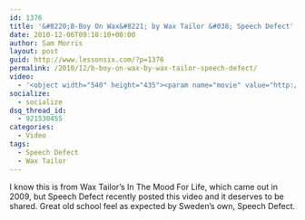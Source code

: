 ```yaml
---
id: 1376
title: '&#8220;B-Boy On Wax&#8221; by Wax Tailor &#038; Speech Defect'
date: 2010-12-06T09:18:10+00:00
author: Sam Morris
layout: post
guid: http://www.lessonsix.com/?p=1376
permalink: /2010/12/b-boy-on-wax-by-wax-tailor-speech-defect/
video:
  - '<object width="540" height="435"><param name="movie" value="http://www.youtube.com/v/EAacU2ne-FY?fs=1&hl=en_GB"></param><param name="allowFullScreen" value="true"></param><param name="allowscriptaccess" value="always"></param><embed src="http://www.youtube.com/v/EAacU2ne-FY?fs=1&hl=en_GB" type="application/x-shockwave-flash" width="540" height="435" allowscriptaccess="always" allowfullscreen="true"></embed></object>'
socialize:
  - socialize
dsq_thread_id:
  - 921530455
categories:
  - Video
tags:
  - Speech Defect
  - Wax Tailor
---
```

I know this is from Wax Tailor&#8217;s In The Mood For Life, which came out in 2009, but Speech Defect recently posted this video and it deserves to be shared. Great old school feel as expected by Sweden&#8217;s own, Speech Defect.
